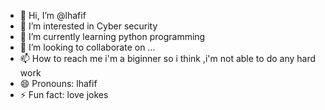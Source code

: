 - 👋 Hi, I’m @lhafif
- 👀 I’m interested in Cyber security
- 🌱 I’m currently learning python programming
- 💞️ I’m looking to collaborate on ...
- 📫 How to reach me i'm a biginner so i think ,i'm not able to do any hard work
- 😄 Pronouns: lhafif
- ⚡ Fun fact:  love jokes

<!---
lhafif/lhafif is a ✨ special ✨ repository because its `README.md` (this file) appears on your GitHub profile.
You can click the Preview link to take a look at your changes.
--->
